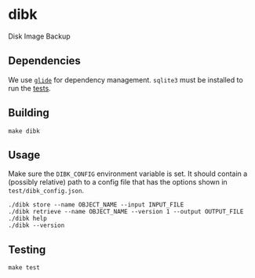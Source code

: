 # dibk

Disk Image Backup

## Dependencies

We use [`glide`](https://github.com/Masterminds/glide) for dependency management. `sqlite3` must be installed to run the [tests](#Testing).

## Building

`make dibk`

## Usage

Make sure the `DIBK_CONFIG` environment variable is set. It should contain a (possibly relative) path to a config file that has the options shown in `test/dibk_config.json`.

```
./dibk store --name OBJECT_NAME --input INPUT_FILE
./dibk retrieve --name OBJECT_NAME --version 1 --output OUTPUT_FILE
./dibk help
./dibk --version
```

## Testing

`make test`